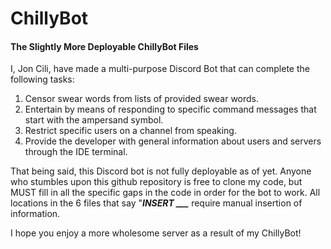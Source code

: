 # ChillyBot
#### The Slightly More Deployable ChillyBot Files

I, Jon Cili, have made a multi-purpose Discord Bot that can complete the following tasks:
1. Censor swear words from lists of provided swear words.
2. Entertain by means of responding to specific command messages that start with the ampersand symbol.
3. Restrict specific users on a channel from speaking.
4. Provide the developer with general information about users and servers through the IDE terminal.

That being said, this Discord bot is not fully deployable as of yet. Anyone who stumbles upon this github repository is free to clone my code, but MUST fill in all the specific gaps in the code in order for the bot to work. All locations in the 6 files that say "***INSERT ___*** require manual insertion of information.

I hope you enjoy a more wholesome server as a result of my ChillyBot!
